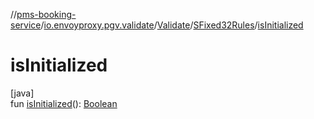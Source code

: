 //[pms-booking-service](../../../../index.md)/[io.envoyproxy.pgv.validate](../../index.md)/[Validate](../index.md)/[SFixed32Rules](index.md)/[isInitialized](is-initialized.md)

# isInitialized

[java]\
fun [isInitialized](is-initialized.md)(): [Boolean](https://kotlinlang.org/api/core/kotlin-stdlib/kotlin/-boolean/index.html)